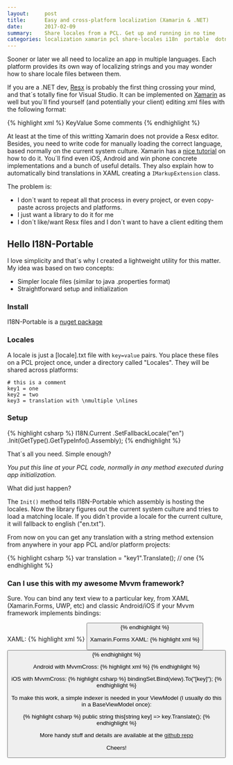 ```yaml
---
layout:     post
title:      Easy and cross-platform localization (Xamarin & .NET)
date:       2017-02-09
summary:    Share locales from a PCL. Get up and running in no time
categories: localization xamarin pcl share-locales i18n  portable  dotnet 
---
```


Sooner or later we all need to localize an app in multiple languages. Each platform provides its own way of localizing strings and you may wonder how to share locale files between them. 

If you are a .NET dev, [Resx](https://msdn.microsoft.com/en-us/library/ekyft91f(v=vs.80).aspx) is probably the first thing crossing your mind, and that´s totally fine for Visual Studio. It can be implemented on [Xamarin](https://developer.xamarin.com/guides/xamarin-forms/advanced/localization/) as well but you´ll find yourself (and potentially your client) editing xml files with the following format:

{% highlight xml %}
<data name="Key" xml:space="preserve">
    <value>KeyValue</value>
    <comment>Some comments</comment>
</data>
{% endhighlight %}

At least at the time of this writting Xamarin does not provide a Resx editor. Besides, you need to write code for manually loading the correct language, based normally on the current system culture. Xamarin has a [nice tutorial](https://developer.xamarin.com/guides/xamarin-forms/advanced/localization/) on how to do it. You´ll find even iOS, Android and win phone concrete implementations and a bunch of useful details. They also explain how to automatically bind translations in XAML creating a `IMarkupExtension` class. 

The problem is:

- I don´t want to repeat all that process in every project, or even copy-paste across projects and platforms.
- I just want a library to do it for me
- I don´t like/want Resx files and I don´t want to have a client editing them


## Hello I18N-Portable

I love simplicity and that´s why I created a lightweight utility for this matter. My idea was based on two concepts:

- Simpler locale files (similar to java .properties format)
- Straightforward setup and initialization

### Install

I18N-Portable is a [nuget package](https://www.nuget.org/packages/I18NPortable/)

### Locales

A locale is just a [locale].txt file with `key=value` pairs. You place these files on a PCL project once, under a directory called "Locales". They will be shared across platforms:

    # this is a comment
    key1 = one
    key2 = two
    key3 = translation with \nmultiple \nlines


### Setup

{% highlight csharp %}
I18N.Current
    .SetFallbackLocale("en")
    .Init(GetType().GetTypeInfo().Assembly);
{% endhighlight %}

That´s all you need. Simple enough?  
 
_You put this line at your PCL code, normally in any method executed during app initialization._

What did just happen?

The `Init()` method tells I18N-Portable which assembly is hosting the locales. Now the library figures out the current system culture and tries to load a matching locale. If you didn´t provide a locale for the current culture, it will fallback to english ("en.txt"). 

From now on you can get any translation with a string method extension from anywhere in your app PCL and/or platform projects:

{% highlight csharp %}
var translation = "key1".Translate(); // one
{% endhighlight %}

### Can I use this with my awesome Mvvm framework?

Sure. You can bind any text view to a particular key, from XAML (Xamarin.Forms, UWP, etc) and classic Android/iOS if your Mvvm framework implements bindings:

XAML:
{% highlight xml %}
<Button Content="{Binding [key]}" />
{% endhighlight %}

Xamarin.Forms XAML:
{% highlight xml %}
<Button Text="{Binding [key]}" />
{% endhighlight %} 

Android with MvvmCross:
{% highlight xml %}
<TextView local:MvxBind="Text [key]" />
{% endhighlight %} 

iOS with MvvmCross:
{% highlight csharp %}
bindingSet.Bind(view).To("[key]");
{% endhighlight %} 

To make this work, a simple indexer is needed in your ViewModel (I usually do this in a BaseViewModel once):

{% highlight csharp %}
public string this[string key] => key.Translate();
{% endhighlight %} 

More handy stuff and details are available at the [github repo](https://github.com/xleon/I18N-Portable)

Cheers!